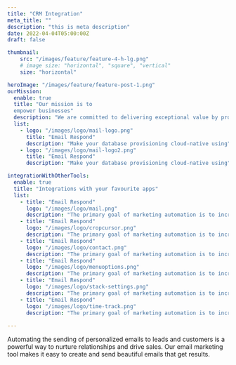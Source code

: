 ```yaml
---
title: "CRM Integration"
meta_title: ""
description: "this is meta description"
date: 2022-04-04T05:00:00Z
draft: false

thumbnail:
    src: "/images/feature/feature-4-h-lg.png"
    # image size: "horizontal", "square", "vertical"
    size: "horizontal"  

heroImage: "/images/feature/feature-post-1.png"
ourMission:
  enable: true
  title: "Our mission is to 
  empower businesses"
  description: "We are committed to delivering exceptional value by providing robust tools, personalized support, and continuous innovation"
  list:
    - logo: "/images/logo/mail-logo.png"
      title: "Email Respond"
      description: "Make your database provisioning cloud-native using"
    - logo: "/images/logo/mail-logo2.png"
      title: "Email Respond"
      description: "Make your database provisioning cloud-native using" 

integrationWithOtherTools:
  enable: true
  title: "Integrations with your favourite apps"
  list:
    - title: "Email Respond"
      logo: "/images/logo/mail.png"
      description: "The primary goal of marketing automation is to increase efficiency, enhance effectiveness, and drive better results in marketing efforts"
    - title: "Email Respond"
      logo: "/images/logo/cropcursor.png"
      description: "The primary goal of marketing automation is to increase efficiency, enhance effectiveness, and drive better results in marketing efforts"
    - title: "Email Respond"
      logo: "/images/logo/contact.png"
      description: "The primary goal of marketing automation is to increase efficiency, enhance effectiveness, and drive better results in marketing efforts"
    - title: "Email Respond"
      logo: "/images/logo/menuoptions.png"
      description: "The primary goal of marketing automation is to increase efficiency, enhance effectiveness, and drive better results in marketing efforts"
    - title: "Email Respond"
      logo: "/images/logo/stack-settings.png"
      description: "The primary goal of marketing automation is to increase efficiency, enhance effectiveness, and drive better results in marketing efforts"
    - title: "Email Respond"
      logo: "/images/logo/time-track.png"
      description: "The primary goal of marketing automation is to increase efficiency, enhance effectiveness, and drive better results in marketing efforts"
    
---
```

Automating the sending of personalized emails to leads and customers is a powerful way to nurture relationships and drive sales. Our email marketing tool makes it easy to create and send beautiful emails that get results.

